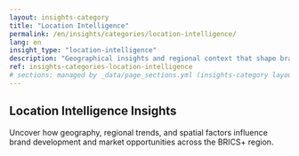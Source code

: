 ```yaml
---
layout: insights-category
title: "Location Intelligence"
permalink: /en/insights/categories/location-intelligence/
lang: en
insight_type: "location-intelligence"
description: "Geographical insights and regional context that shape brand development and opportunities."
ref: insights-categories-location-intelligence
# sections: managed by _data/page_sections.yml (insights-category layout)
---
```


## Location Intelligence Insights

Uncover how geography, regional trends, and spatial factors influence brand development and market opportunities across the BRICS+ region.
